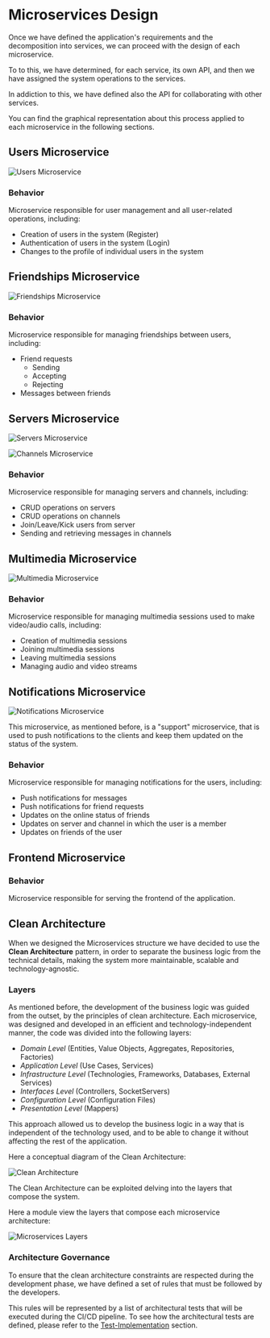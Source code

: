 # Microservices Design

Once we have defined the application's requirements and the decomposition into services, we can proceed with the design of each microservice.

To to this, we have determined, for each service, its own API, and then we have assigned the system operations to the services.

In addiction to this, we have defined also the API for collaborating with other services.

You can find the graphical representation about this process applied to each microservice in the following sections.

## Users Microservice

![Users Microservice](./img/microservice/users-microservice-api.jpg)

### Behavior

Microservice responsible for user management and all user-related operations, including:

- Creation of users in the system (Register)
- Authentication of users in the system (Login)
- Changes to the profile of individual users in the system

## Friendships Microservice

![Friendships Microservice](./img/microservice/friendships-microservice-api.jpg)

### Behavior

Microservice responsible for managing friendships between users, including:

- Friend requests
    - Sending
    - Accepting
    - Rejecting
- Messages between friends

## Servers Microservice

![Servers Microservice](./img/microservice/servers-microservice-api.jpg)

![Channels Microservice](./img/microservice/channels-microservice-api.jpg)

### Behavior

Microservice responsible for managing servers and channels, including:

- CRUD operations on servers
- CRUD operations on channels
- Join/Leave/Kick users from server
- Sending and retrieving messages in channels

## Multimedia Microservice

![Multimedia Microservice](./img/microservice/multimedia-microservice-api.jpg)

### Behavior

Microservice responsible for managing multimedia sessions used to make video/audio calls, including:

- Creation of multimedia sessions
- Joining multimedia sessions
- Leaving multimedia sessions
- Managing audio and video streams

## Notifications Microservice

![Notifications Microservice](./img/microservice/notifications-service-api.jpg)

This microservice, as mentioned before, is a "support" microservice, that is used to push notifications to the clients and keep them updated on the status of the system.

### Behavior

Microservice responsible for managing notifications for the users, including:

- Push notifications for messages
- Push notifications for friend requests
- Updates on the online status of friends
- Updates on server and channel in which the user is a member
- Updates on friends of the user


## Frontend Microservice

### Behavior

Microservice responsible for serving the frontend of the application.


## Clean Architecture

When we designed the Microservices structure we have decided to use the **Clean Architecture** pattern, in order to separate the business logic from the technical details, making the system more maintainable, scalable and technology-agnostic.

### Layers

As mentioned before, the development of the business logic was guided from the outset, by the principles of clean architecture.
Each microservice, was designed and developed in an efficient and technology-independent manner, the code was divided into the following layers:

- _Domain Level_ (Entities, Value Objects, Aggregates, Repositories, Factories)
- _Application Level_ (Use Cases, Services)
- _Infrastructure Level_ (Technologies, Frameworks, Databases, External Services)
- _Interfaces Level_ (Controllers, SocketServers)
- _Configuration Level_ (Configuration Files)
- _Presentation Level_ (Mappers)

This approach allowed us to develop the business logic in a way that is independent of the technology used, and to be able to change it without affecting the rest of the application.

Here a conceptual diagram of the Clean Architecture:

![Clean Architecture](./img/microservice/clean-architecture.jpg)

The Clean Architecture can be exploited delving into the layers that compose the system.

Here a module view the layers that compose each microservice architecture:

![Microservices Layers](./img/microservice/layered-architecture.jpg)

### Architecture Governance

To ensure that the clean architecture constraints are respected during the development phase, we have defined a set of rules that must be followed by the developers.

This rules will be represented by a list of architectural tests that will be executed during the CI/CD pipeline. 
To see how the architectural tests are defined, please refer to the [Test-Implementation](../04-implementation/04-02-testing.md) section.